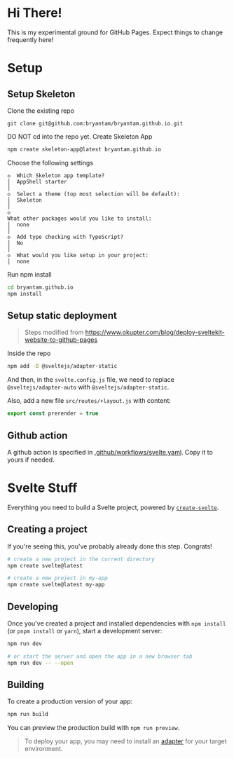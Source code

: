 # Hi There!

This is my experimental ground for GitHub Pages. Expect things to change frequently here!

# Setup

## Setup Skeleton

Clone the existing repo

```
git clone git@github.com:bryantam/bryantam.github.io.git
```

DO NOT cd into the repo yet. Create Skeleton App

```bash
npm create skeleton-app@latest bryantam.github.io
```

Choose the following settings

```text
◇  Which Skeleton app template?
│  AppShell starter
│
◇  Select a theme (top most selection will be default):
│  Skeleton
│
◇
What other packages would you like to install:
│  none
│
◇  Add type checking with TypeScript?
│  No
│
◇  What would you like setup in your project:
│  none
```

Run npm install

```bash
cd bryantam.github.io
npm install
```

## Setup static deployment

> Steps modified from https://www.okupter.com/blog/deploy-sveltekit-website-to-github-pages

Inside the repo

```bash
npm add -D @sveltejs/adapter-static
```

And then, in the `svelte.config.js` file, we need to replace `@sveltejs/adapter-auto` with 
`@sveltejs/adapter-static`.

Also, add a new file `src/routes/+layout.js` with content:

```js
export const prerender = true
```

## Github action

A github action is specified in [.github/workflows/svelte.yaml](.github/workflows/svelte.yaml). 
Copy it to yours if needed.


# Svelte Stuff

Everything you need to build a Svelte project, powered by [`create-svelte`](https://github.com/sveltejs/kit/tree/main/packages/create-svelte).

## Creating a project

If you're seeing this, you've probably already done this step. Congrats!

```bash
# create a new project in the current directory
npm create svelte@latest

# create a new project in my-app
npm create svelte@latest my-app
```

## Developing

Once you've created a project and installed dependencies with `npm install` (or `pnpm install` or `yarn`), start a development server:

```bash
npm run dev

# or start the server and open the app in a new browser tab
npm run dev -- --open
```

## Building

To create a production version of your app:

```bash
npm run build
```

You can preview the production build with `npm run preview`.

> To deploy your app, you may need to install an [adapter](https://kit.svelte.dev/docs/adapters) for your target environment.
